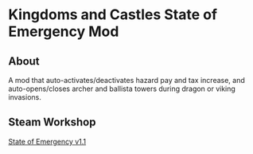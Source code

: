 # Kingdoms and Castles State of Emergency Mod

## About

A mod that auto-activates/deactivates hazard pay and tax increase, and auto-opens/closes archer and ballista towers
during dragon or viking invasions.

## Steam Workshop
[State of Emergency v1.1](https://steamcommunity.com/sharedfiles/filedetails/?id=2072766236)

